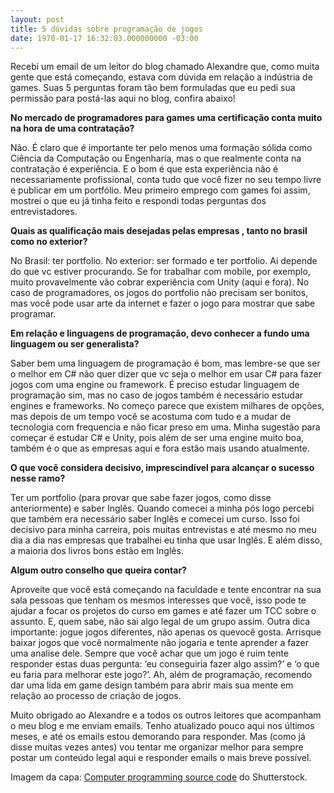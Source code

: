 ```yaml
---
layout: post
title: 5 dúvidas sobre programação de jogos
date: 1970-01-17 16:32:03.000000000 -03:00
---
```


Recebi um email de um leitor do blog chamado Alexandre que, como muita gente que está começando, estava com dúvida em relação a indústria de games. Suas 5 perguntas foram tão bem formuladas que eu pedi sua permissão para postá-las aqui no blog, confira abaixo!

**No mercado de programadores para games uma certificação conta muito na hora de uma contratação?**

Não. É claro que é importante ter pelo menos uma formação sólida como Ciência da Computação ou Engenharia, mas o que realmente conta na contratação é experiência. E o bom é que esta experiência não é necessariamente profissional, conta tudo que você fizer no seu tempo livre e publicar em um portfólio. Meu primeiro emprego com games foi assim, mostrei o que eu já tinha feito e respondi todas perguntas dos entrevistadores.

**Quais as qualificação mais desejadas pelas empresas , tanto no brasil como no exterior?**

No Brasil: ter portfolio. No exterior: ser formado e ter portfolio. Ai depende do que vc estiver procurando. Se for trabalhar com mobile, por exemplo, muito provavelmente vão cobrar experiência com Unity (aqui e fora). No caso de programadores, os jogos do portfolio não precisam ser bonitos, mas você pode usar arte da internet e fazer o jogo para mostrar que sabe programar.

**Em relação e linguagens de programação, devo conhecer a fundo uma linguagem ou ser generalista?**

Saber bem uma linguagem de programação é bom, mas lembre-se que ser o melhor em C# não quer dizer que vc seja o melhor em usar C# para fazer jogos com uma engine ou framework. É preciso estudar linguagem de programação sim, mas no caso de jogos também é necessário estudar engines e frameworks. No começo parece que existem milhares de opções, mas depois de um tempo você se acostuma com tudo e a mudar de tecnologia com frequencia e não ficar preso em uma. Minha sugestão para começar é estudar C# e Unity, pois além de ser uma engine muito boa, também é o que as empresas aqui e fora estão mais usando atualmente.

**O que você considera decisivo, imprescindível para alcançar o sucesso nesse ramo?**

Ter um portfolio (para provar que sabe fazer jogos, como disse anteriormente) e saber Inglês. Quando comecei a minha pós logo percebi que também era necessário saber Inglês e comecei um curso. Isso foi decisivo para minha carreira, pois muitas entrevistas e até mesmo no meu dia a dia nas empresas que trabalhei eu tinha que usar Inglês. E além disso, a maioria dos livros bons estão em Inglês.

**Algum outro conselho que queira contar?**

Aproveite que você está começando na faculdade e tente encontrar na sua sala pessoas que tenham os mesmos interesses que você, isso pode te ajudar a focar os projetos do curso em games e até fazer um TCC sobre o assunto. E, quem sabe, não sai algo legal de um grupo assim. Outra dica importante: jogue jogos diferentes, não apenas os quevocê gosta. Arrisque baixar jogos que você normalmente não jogaria e tente aprender a fazer uma analise dele. Sempre que você achar que um jogo é ruim tente responder estas duas pergunta: ‘eu conseguiria fazer algo assim?’ e ‘o que eu faria para melhorar este jogo?’. Ah, além de programação, recomendo dar uma lida em game design também para abrir mais sua mente em relação ao processo de criação de jogos.

Muito obrigado ao Alexandre e a todos os outros leitores que acompanham o meu blog e me enviam emails. Tenho atualizado pouco aqui nos últimos meses, e até os emails estou demorando para responder. Mas (como já disse muitas vezes antes) vou tentar me organizar melhor para sempre postar um conteúdo legal aqui e responder emails o mais breve possível.

Imagem da capa: [Computer programming source code](http://www.shutterstock.com/pic-321090596/stock-photo-computer-programming-source-code-abstract-screen-of-software-developer-digital-technology-modern.html?src=csl_recent_image-1) do Shutterstock.


